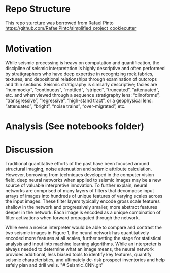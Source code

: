 # Repo Structure
This repo sturcture was borrowed from Rafael Pinto https://github.com/RafaelPinto/simplified_project_cookiecutter

# Motivation
While seismic processing is heavy on computation and quantification, the discipline of seismic interpretation is highly descriptive and often performed by stratigraphers who have deep expertise in recognizing rock fabrics, textures, and depositional relationships through examination of outcrops and thin sections. Seismic stratigraphy is similarly descriptive; facies are “hummocky”, “continuous”, “mottled”, “striped”, “truncated”, “attenuated”, etc. and when viewed through a sequence stratigraphy lens: “clinoforms”, “transgressive”, “regressive”, “high-stand tract”, or a geophysical lens: “attenuated”, “bright”, “noise trains”, “over-migrated”, etc. 

# Analysis (See notebooks folder)

# Discussion
Traditional quantitative efforts of the past have been focused around structural imaging, noise attenuation and seismic attribute calculation. However, borrowing from techniques developed in the computer vision field, deep neural networks when applied to seismic images may be a new source of valuable interpretive innovation. To further explain, neural networks are comprised of many layers of filters that decompose input arrays of images into hundreds of unique features of varying scales across the input images. These filter layers typically encode gross scale features shallow in the network and progressively smaller, more abstract features deeper in the network. Each image is encoded as a unique combination of filter activations when forward propagated through the network. 

While even a novice interpreter would be able to compare and contrast the two seismic images in Figure 1, the neural network has quantitatively encoded more features at all scales, further setting the stage for statistical analysis and input into machine learning algorithms. While an interpreter is always needed to determine what an image means, the neural network provides additional, less biased tools to identify key features, quantify seismic characteristics, and ultimately de-risk prospect inventories and help safely plan and drill wells. "# Seismic_CNN.git" 
